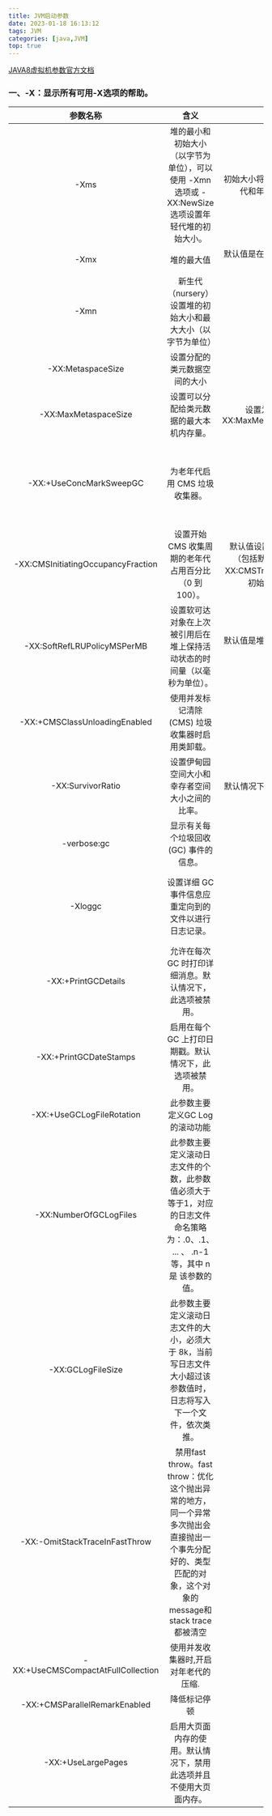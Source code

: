 ```yaml
---
title: JVM启动参数
date: 2023-01-18 16:13:12
tags: JVM
categories: [java,JVM]
top: true
---
```


[​JAVA8虚拟机参数官方文档​](https://docs.oracle.com/javase/8/docs/technotes/tools/unix/java.html)

### 一、-X：显示所有可用-X选项的帮助。
|参数名称|含义|默认值|描述/示例|
|:-:|:-:|:-:|:-:|
|-Xms|堆的最小和初始大小（以字节为单位），可以使用 -Xmn 选项或 -XX:NewSize 选项设置年轻代堆的初始大小。|初始大小将被设置为分配给老年代和年轻代的大小之和|示例：大小设置为 **6MB** 的方式有以下三种： **-Xms6291456**；**-Xms6144k**；**-Xms6m**|
|-Xmx|堆的最大值|默认值是在运行时根据系统配置选择的。|-Xms 通常与 -Xmx 设置为相同的值，该 -Xmx 选项相当于 -XX:MaxHeapSize.|
|-Xmn|新生代（nursery）设置堆的初始大小和最大大小（以字节为单位）||Oracle 建议将新生代的大小保持在整个堆大小的一半到四分之一之间。相当于 -XX:NewSize、-XX:MaxNewSize|
|-XX:MetaspaceSize|设置分配的类元数据空间的大小||该空间将在第一次超出时触发垃圾回收。垃圾回收的阈值根据使用的元数据量增加或减少。默认大小取决于平台。| 
|-XX:MaxMetaspaceSize|设置可以分配给类元数据的最大本机内存量。|设置为 256 MB：-XX:MaxMetaspaceSize=256m|默认情况下，大小不受限制。应用程序的元数据量取决于应用程序本身、其他正在运行的应用程序以及系统上可用的内存量。|
|-XX:+UseConcMarkSweepGC|为老年代启用 CMS 垃圾收集器。||默认情况下，这个选项是禁用的，收集器是根据机器的配置和 JVM 的类型自动选择的。启用此选项后，该-XX:+UseParNewGC选项会自动设置，以下选项组合已在 JDK 8 中弃用：-XX:+UseConcMarkSweepGC -XX:-UseParNewGC。|
|-XX:CMSInitiatingOccupancyFraction|设置开始 CMS 收集周期的老年代占用百分比（0 到 100）。|默认值设置为 -1。任何负值（包括默认值）都意味着-XX:CMSTriggerRatio用于定义初始占用率的值。|以下示例显示如何将占用率设置为 20%：-XX:CMSInitiatingOccupancyFraction=20|
|-XX:SoftRefLRUPolicyMSPerMB|设置软可达对象在上次被引用后在堆上保持活动状态的时间量（以毫秒为单位）。|默认值是堆中每兆字节的生命周期一秒。|以下示例显示如何将值设置为 2.5 秒：-XX:SoftRefLRUPolicyMSPerMB=2500|
|-XX:+CMSClassUnloadingEnabled|使用并发标记清除 (CMS) 垃圾收集器时启用类卸载。||默认情况下启用此选项。要禁用 CMS 垃圾收集器的类卸载，请指定-XX:-CMSClassUnloadingEnabled.|
|-XX:SurvivorRatio|设置伊甸园空间大小和幸存者空间大小之间的比率。|默认情况下，此选项设置为 8。|示例显示如何将 eden/survivor 空间比率设置为 4：-XX:SurvivorRatio=4|
|-verbose:gc|显示有关每个垃圾回收 (GC) 事件的信息。|||
|-Xloggc|设置详细 GC 事件信息应重定向到的文件以进行日志记录。||写入此文件的信息类似于-verbose:gc自每个记录事件之前的第一个 GC 事件以来经过的时间的输出。如果两者都使用相同的命令，则该-Xloggc选项会覆盖。-verbose:gcjava 例子：-Xloggc:garbage-collection.log|
|-XX:+PrintGCDetails|允许在每次 GC 时打印详细消息。默认情况下，此选项被禁用。|||
|-XX:+PrintGCDateStamps|启用在每个 GC 上打印日期戳。默认情况下，此选项被禁用。|||
|-XX:+UseGCLogFileRotation|此参数主要定义GC Log 的滚动功能|||
|-XX:NumberOfGCLogFiles|此参数主要定义滚动日志文件的个数，此参数值必须大于等于1，对应的日志文件命名策略为：<filename>.0、<filename>.1、 ... 、 <filename>.n-1等，其中 n 是 该参数的值。|||
|-XX:GCLogFileSize|此参数主要定义滚动日志文件的大小，必须大于 8k，当前写日志文件大小超过该参数值时，日志将写入下一个文件，依次类推。|||
|-XX:-OmitStackTraceInFastThrow|禁用fast throw。fast throw：优化这个抛出异常的地方，同一个异常多次抛出会直接抛出一个事先分配好的、类型匹配的对象，这个对象的message和stack trace都被清空|||
|-XX:+UseCMSCompactAtFullCollection|使用并发收集器时,开启对年老代的压缩.|||
|-XX:+CMSParallelRemarkEnabled|降低标记停顿|||
|-XX:+UseLargePages|启用大页面内存的使用。默认情况下，禁用此选项并且不使用大页面内存。|||


